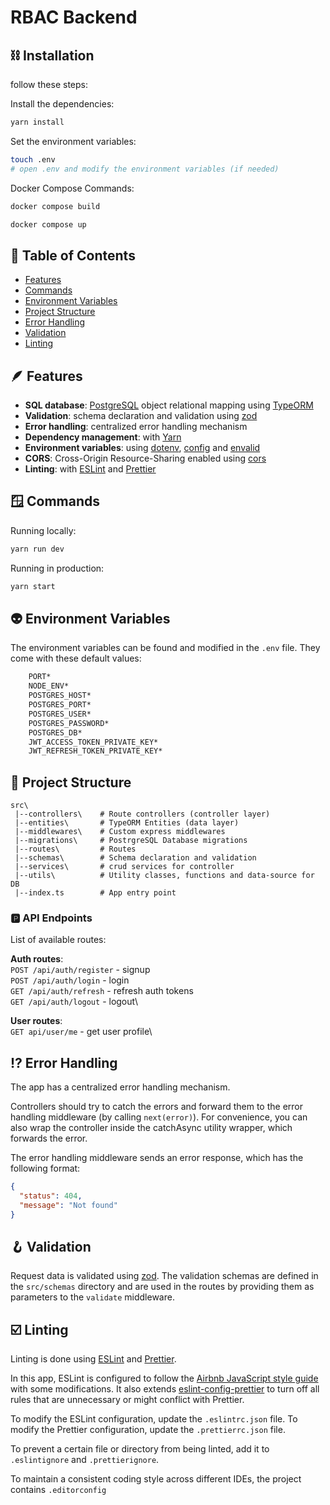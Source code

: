 # RBAC Backend

## ⛓️ Installation

follow these steps:

Install the dependencies:

```bash
yarn install
```

Set the environment variables:

```bash
touch .env
# open .env and modify the environment variables (if needed)
```

Docker Compose Commands:

```bash
docker compose build
```
```bash
docker compose up
```

## 📑 Table of Contents

- [Features](#features)
- [Commands](#commands)
- [Environment Variables](#environment-variables)
- [Project Structure](#project-structure)
- [Error Handling](#error-handling)
- [Validation](#validation)
- [Linting](#linting)

## 🪶 Features

- **SQL database**: [PostgreSQL](https://www.postgresql.org/) object relational mapping using [TypeORM](https://typeorm.io/)
- **Validation**: schema declaration and validation using [zod](https://zod.dev/)
- **Error handling**: centralized error handling mechanism
- **Dependency management**: with [Yarn](https://yarnpkg.com)
- **Environment variables**: using [dotenv](https://github.com/motdotla/dotenv), 
[config](https://github.com/node-config/node-config) and [envalid](https://github.com/af/envalid)
- **CORS**: Cross-Origin Resource-Sharing enabled using [cors](https://github.com/expressjs/cors)
- **Linting**: with [ESLint](https://eslint.org) and [Prettier](https://prettier.io)

## 🪟 Commands

Running locally:

```bash
yarn run dev
```

Running in production:

```bash
yarn start
```

## 👽 Environment Variables

The environment variables can be found and modified in the `.env` file. They come with these default values:

```bash
    PORT*
    NODE_ENV*
    POSTGRES_HOST*
    POSTGRES_PORT*
    POSTGRES_USER*
    POSTGRES_PASSWORD*
    POSTGRES_DB*
    JWT_ACCESS_TOKEN_PRIVATE_KEY*
    JWT_REFRESH_TOKEN_PRIVATE_KEY*
```

## 🚧 Project Structure

```
src\
 |--controllers\    # Route controllers (controller layer)
 |--entities\       # TypeORM Entities (data layer)
 |--middlewares\    # Custom express middlewares
 |--migrations\     # PostrgreSQL Database migrations
 |--routes\         # Routes
 |--schemas\        # Schema declaration and validation
 |--services\       # crud services for controller
 |--utils\          # Utility classes, functions and data-source for DB
 |--index.ts        # App entry point
```

### 🅿️ API Endpoints

List of available routes:

**Auth routes**:\
`POST /api/auth/register` - signup\
`POST /api/auth/login` - login\
`GET /api/auth/refresh` - refresh auth tokens\
`GET /api/auth/logout` - logout\

**User routes**:\
`GET api/user/me` - get user profile\

<!-- Complete Api Documentation :[Click here](https://documenter.getpostman.com/view/15600448/UVe9RUeh) -->

## ⁉️ Error Handling

The app has a centralized error handling mechanism.

Controllers should try to catch the errors and forward them to the error handling middleware (by calling `next(error)`). For convenience, you can also wrap the controller inside the catchAsync utility wrapper, which forwards the error.

The error handling middleware sends an error response, which has the following format:

```json
{
  "status": 404,
  "message": "Not found"
}
```

## 🪝 Validation

Request data is validated using [zod](https://zod.dev/).
The validation schemas are defined in the `src/schemas` directory and are used in the routes by providing them as parameters to the `validate` middleware.

## ☑️ Linting

Linting is done using [ESLint](https://eslint.org/) and [Prettier](https://prettier.io).

In this app, ESLint is configured to follow the [Airbnb JavaScript style guide](https://github.com/airbnb/javascript/tree/master/packages/eslint-config-airbnb-base) with some modifications. It also extends [eslint-config-prettier](https://github.com/prettier/eslint-config-prettier) to turn off all rules that are unnecessary or might conflict with Prettier.

To modify the ESLint configuration, update the `.eslintrc.json` file. To modify the Prettier configuration, update the `.prettierrc.json` file.

To prevent a certain file or directory from being linted, add it to `.eslintignore` and `.prettierignore`.

To maintain a consistent coding style across different IDEs, the project contains `.editorconfig`
